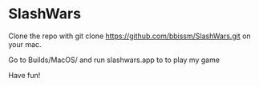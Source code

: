 # SlashWars

Clone the repo with git clone https://github.com/bbissm/SlashWars.git on your mac.

Go to Builds/MacOS/ and run slashwars.app to to play my game

Have fun!
